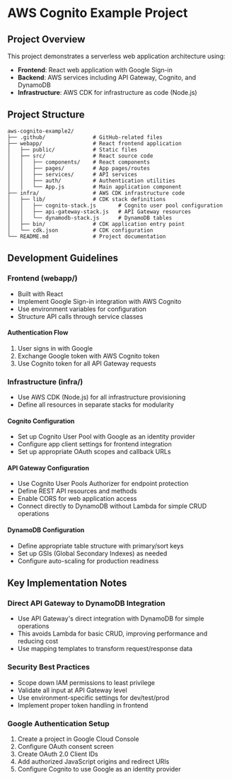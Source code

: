 # AWS Cognito Example Project

## Project Overview
This project demonstrates a serverless web application architecture using:
- **Frontend**: React web application with Google Sign-in
- **Backend**: AWS services including API Gateway, Cognito, and DynamoDB
- **Infrastructure**: AWS CDK for infrastructure as code (Node.js)

## Project Structure
```
aws-cognito-example2/
├── .github/               # GitHub-related files
├── webapp/                # React frontend application
│   ├── public/            # Static files
│   ├── src/               # React source code
│   │   ├── components/    # React components
│   │   ├── pages/         # App pages/routes
│   │   ├── services/      # API services
│   │   ├── auth/          # Authentication utilities
│   │   └── App.js         # Main application component
├── infra/                 # AWS CDK infrastructure code
│   ├── lib/               # CDK stack definitions
│   │   ├── cognito-stack.js       # Cognito user pool configuration
│   │   ├── api-gateway-stack.js   # API Gateway resources
│   │   └── dynamodb-stack.js      # DynamoDB tables
│   ├── bin/               # CDK application entry point
│   └── cdk.json           # CDK configuration
└── README.md              # Project documentation
```

## Development Guidelines

### Frontend (webapp/)
- Built with React
- Implement Google Sign-in integration with AWS Cognito
- Use environment variables for configuration
- Structure API calls through service classes

#### Authentication Flow
1. User signs in with Google
2. Exchange Google token with AWS Cognito token
3. Use Cognito token for all API Gateway requests

### Infrastructure (infra/)
- Use AWS CDK (Node.js) for all infrastructure provisioning
- Define all resources in separate stacks for modularity

#### Cognito Configuration
- Set up Cognito User Pool with Google as an identity provider
- Configure app client settings for frontend integration
- Set up appropriate OAuth scopes and callback URLs

#### API Gateway Configuration
- Use Cognito User Pools Authorizer for endpoint protection
- Define REST API resources and methods
- Enable CORS for web application access
- Connect directly to DynamoDB without Lambda for simple CRUD operations

#### DynamoDB Configuration
- Define appropriate table structure with primary/sort keys
- Set up GSIs (Global Secondary Indexes) as needed
- Configure auto-scaling for production readiness

## Key Implementation Notes

### Direct API Gateway to DynamoDB Integration
- Use API Gateway's direct integration with DynamoDB for simple operations
- This avoids Lambda for basic CRUD, improving performance and reducing cost
- Use mapping templates to transform request/response data

### Security Best Practices
- Scope down IAM permissions to least privilege
- Validate all input at API Gateway level
- Use environment-specific settings for dev/test/prod
- Implement proper token handling in frontend

### Google Authentication Setup
1. Create a project in Google Cloud Console
2. Configure OAuth consent screen
3. Create OAuth 2.0 Client IDs
4. Add authorized JavaScript origins and redirect URIs
5. Configure Cognito to use Google as an identity provider